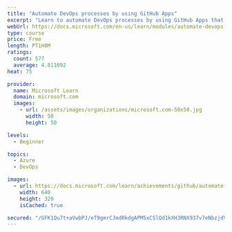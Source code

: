 ```yaml
---
title: "Automate DevOps processes by using GitHub Apps"
excerpt: "Learn to automate DevOps processes by using GitHub Apps that handle repetitive tasks, enforce team policies, and maintain a tidy repository."
webUrl: https://docs.microsoft.com/en-us/learn/modules/automate-devops-github-apps/
type: course
price: Free
length: PT1H8M
ratings:
  count: 577
  average: 4.811092
heat: 75

provider:
  name: Microsoft Learn
  domain: microsoft.com
  images:
    - url: /assets/images/organizations/microsoft.com-50x50.jpg
      width: 50
      height: 50

levels:
  - Beginner

topics:
  - Azure
  - DevOps

images:
  - url: https://docs.microsoft.com/learn/achievements/github/automate-devops-github-apps-social.png
    width: 640
    height: 320
    isCached: true

secured: "/GFK1Qu7t+aVwbPJ/eT9gmrCJmdRkdgAPM5xCSlQd1kXH3RNX937v7eNbzjdVXfUr9HzsqeAo9HIDp3nunny4e0JUEnBJPQlKwG2ltwmiArSc4RaJWpPClO9rDxYECWELJtQXngLFYCpfxYvfYibSSQANLTvPBIK5TUm1mNrwD1sos4BD82740rz1xgIxURbSILGLu8eg4Dav448Z3QsiQp0bVMQ9WBuSa3oplEVk3W+91N9vOnQh+D8GiQLxSUdM9WsZ1JDai1UajFOL6sO3Z0KAU1+7NY0ZBTMCfLd1NESO/f8okC1jGJPkJgQgxVJnfirpHy9UNuw7G7nm+C60IjDi8U+MrHT6gZqG4LxaMELDbmAQapkgZfQ7b3CFXX5YKuGpPzFo25//qdBla80SByVUa8Hd6/2BWsJ/hsA2s0=;k+HWLHNSoB8vnLsPlsbgCQ=="
---
```


